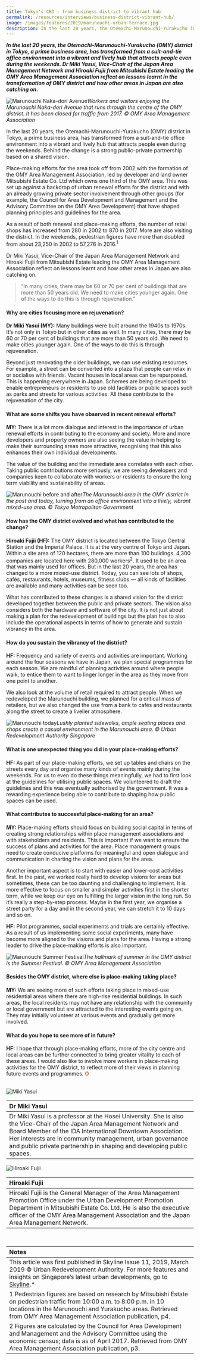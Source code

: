 ```yaml
---
title: Tokyo's CBD - from business district to vibrant hub
permalink: /resources/interviews/business-district-vibrant-hub/
image: /images/features/2019/marunouchi-urban-terrace.jpg
description: In the last 20 years, the Otemachi-Marunouchi-Yurakucho (OMY) district in Tokyo, a prime business area, has transformed from a suit-and-tie office environment into a vibrant and lively hub that attracts people even during the weekends. Dr Miki Yasui, Vice-Chair of the Japan Area Management Network and Hiroaki Fujii from Mitsubishi Estate leading the OMY Area Management Association reflect on lessons learnt in the transformation of OMY district and how other areas in Japan are also catching on.
---
```


***In the last 20 years, the Otemachi-Marunouchi-Yurakucho (OMY) district in Tokyo, a prime business area, has transformed from a suit-and-tie office environment into a vibrant and lively hub that attracts people even during the weekends. Dr Miki Yasui, Vice-Chair of the Japan Area Management Network and Hiroaki Fujii from Mitsubishi Estate leading the OMY Area Management Association reflect on lessons learnt in the transformation of OMY district and how other areas in Japan are also catching on.***

![Marunouchi Naka-dori Avenue](/images/features/2019/marunouchi-urban-terrace.jpg/)*Workers and visitors enjoying the Marunouchi Naka-dori Avenue that runs through the centre of the OMY district. It has been closed for traffic from 2017. © OMY Area Management Association*

In the last 20 years, the Otemachi-Marunouchi-Yurakucho (OMY) district in Tokyo, a prime business area, has transformed from a suit-and-tie office environment into a vibrant and lively hub that attracts people even during the weekends. Behind the change is a strong public-private partnership based on a shared vision. 

Place-making efforts for the area took off from 2002 with the formation of the OMY Area Management Association, led by developer and land owner Mitsubishi Estate Co. Ltd which owns one third of the OMY area. This was set up against a backdrop of urban renewal efforts for the district and with an already growing private sector involvement through other groups (for example, the Council for Area Development and Management and the Advisory Committee on the OMY Area Development) that have shaped planning principles and guidelines for the area. 

As a result of both renewal and place-making efforts, the number of retail shops has increased from 280 in 2002 to 870 in 2017. More are also visiting the district. In the weekends, pedestrian figures have more than doubled from about 23,250 in 2002 to 57,276 in 2016.<sup>1</sup>

Dr Miki Yasui, Vice-Chair of the Japan Area Management Network and Hiroaki Fujii from Mitsubishi Estate leading the OMY Area Management Association reflect on lessons learnt and how other areas in Japan are also catching on. 

> “In many cities, there may be 60 or 70 per cent of buildings that are more than 50 years old. We need to make cities younger again. One of the ways to do this is through rejuvenation.”

#### **Why are cities focusing more on rejuvenation?**

**Dr Miki Yasui (MY):** Many buildings were built around the 1940s to 1970s. It’s not only in Tokyo but in other cities as well. In many cities, there may be 60 or 70 per cent of buildings that are more than 50 years old. We need to make cities younger again. One of the ways to do this is through rejuvenation. 

Beyond just renovating the older buildings, we can use existing resources. For example, a street can be converted into a plaza that people can relax in or socialise with friends. Vacant houses in local areas can be repurposed. This is happening everywhere in Japan. Schemes are being developed to enable entrepreneurs or residents to use old facilities or public spaces such as parks and streets for various activities. All these contribute to the rejuvenation of the city. 

#### **What are some shifts you have observed in recent renewal efforts?** 

**MY:** There is a lot more dialogue and interest in the importance of urban renewal efforts in contributing to the economy and society. More and more developers and property owners are also seeing the value in helping to make their surrounding areas more attractive, recognising that this also enhances their own individual developments. 

The value of the building and the immediate area correlates with each other. Taking public contributions more seriously, we are seeing developers and companies keen to collaborate with workers or residents to ensure the long term viability and sustainability of areas. 

![Marunouchi before and after](/images/features/2019/marunouchi-before-after.jpg/)*The Marunouchi area in the OMY district in the past and today, turning from an office environment into a lively, vibrant mixed-use area. © Tokyo Metropolitan Government*

#### **How has the OMY district evolved and what has contributed to the change?** 

**Hiroaki Fujii (HF):** The OMY district is located between the Tokyo Central Station and the Imperial Palace. It is at the very centre of Tokyo and Japan. Within a site area of 120 hectares, there are more than 100 buildings. 4,300 companies are located here with 280,000 workers<sup>2</sup>. It used to be an area that was mainly used for offices. But in the last 20 years, the area has changed to a more mixed-use district. Today, you can see lots of shops, cafés, restaurants, hotels, museums, fitness clubs — all kinds of facilities are available and many activities can be seen too. 

What has contributed to these changes is a shared vision for the district developed together between the public and private sectors. The vision also considers both the hardware and software of the city. It is not just about making a plan for the redevelopment of buildings but the plan has to also include the operational aspects in terms of how to generate and sustain vibrancy in the area. 

#### **How do you sustain the vibrancy of the district?** 

**HF:** Frequency and variety of events and activities are important. Working around the four seasons we have in Japan, we plan special programmes for each season. We are mindful of planning activities around where people walk, to entice them to want to linger longer in the area as they move from one point to another. 

We also look at the volume of retail required to attract people. When we redeveloped the Marunouchi building, we planned for a critical mass of retailers, but we also changed the use from a bank to cafés and restaurants along the street to create a livelier atmosphere. 

![Marunouchi today](/images/features/2019/marunouchi-today.jpg/)*Lushly planted sidewalks, ample seating places and shops create a casual environment in the Marunouchi area. © Urban Redevelopment Authority Singapore*

#### **What is one unexpected thing you did in your place-making efforts?**

**HF:** As part of our place-making efforts, we set up tables and chairs on the streets every day and organise many kinds of events mainly during the weekends. For us to even do these things meaningfully, we had to first look at the guidelines for utilising public spaces. We volunteered to draft the guidelines and this was eventually authorised by the government. It was a rewarding experience being able to contribute to shaping how public spaces can be used. 

#### **What contributes to successful place-making for an area?** 

**MY:** Place-making efforts should focus on building social capital in terms of creating strong relationships within place management associations and with stakeholders and residents. This is important if we want to ensure the success of plans and activities for the area. Place management groups need to create conducive platforms for meaningful and open dialogue and communication in charting the vision and plans for the area. 

Another important aspect is to start with easier and lower-cost activities first. In the past, we worked really hard to develop visions for areas but sometimes, these can be too daunting and challenging to implement. It is more effective to focus on smaller and simpler activities first in the shorter term, while we keep our eye on fulfilling the larger vision in the long run. So it’s really a step-by-step process. Maybe in the first year, we organise a street party for a day and in the second year, we can stretch it to 10 days and so on. 

**HF:** Pilot programmes, social experiments and trials are certainly effective. As a result of us implementing some social experiments, many have become more aligned to the visions and plans for the area. Having a strong leader to drive the place-making efforts is also important. 

![Marunouchi Summer Festival](/images/features/2019/marunouchi-summer-festival.jpg/)*The hallmark of summer in the OMY district is the Summer Festival. © OMY Area Management Association*

#### **Besides the OMY district, where else is place-making taking place?**

**MY:** We are seeing more of such efforts taking place in mixed-use residential areas where there are high-rise residential buildings. In such areas, the local residents may not have any relationship with the community or local government but are attracted to the interesting events going on. They may initially volunteer at various events and gradually get more involved. 

#### **What do you hope to see more of in future?** 

**HF:** I hope that through place-making efforts, more of the city centre and local areas can be further connected to bring greater vitality to each of these areas. I would also like to involve more workers in place-making activities for the OMY district, to reflect more of their views in planning future events and programmes. **<font color="#967942">O</font>** 

<br>

<div style="width:150px"><img src="/images/features/2019/miki-yasui.jpg" alt="Miki Yasui" /></div>

| **Dr Miki Yasui** |
|:---|
| Dr Miki Yasui is a professor at the Hosei University. She is also the Vice-Chair of the Japan Area Management Network and Board Member of the IDA International Downtown Association. Her interests are in community management, urban governance and public private partnership in shaping and developing public spaces. |

<div style="width:150px"><img src="/images/features/2019/hiroaki-fujii.jpg" alt="Hiroaki Fujii" /></div>

| **Hiroaki Fujii** |
|:---|
| Hiroaki Fujii is the General Manager of the Area Management Promotion Office under the Urban Development Promotion Department in Mitsubishi Estate Co. Ltd. He is also the executive officer of the OMY Area Management Association and the Japan Area Management Network. |

<br>

| Notes |
|:---|
| This article was first published in Skyline Issue 11, 2019, March 2019 © Urban Redevelopment Authority. For more features and insights on Singapore’s latest urban developments, go to [Skyline](https://www.ura.gov.sg/Corporate/Resources/Publications/).* |
| 1 Pedestrian figures are based on research by Mitsubishi Estate on pedestrian traffic from 10:00 a.m. to 8:00 p.m. in 10 locations in the Marunouchi and Yurakucho areas. Retrieved from OMY Area Management Association publication, p4. |
| 2 Figures are calculated by the Council for Area Development and Management and the Advisory Committee using the economic census; data is as of April 2017. Retrieved from OMY Area Management Association publication, p3. |
